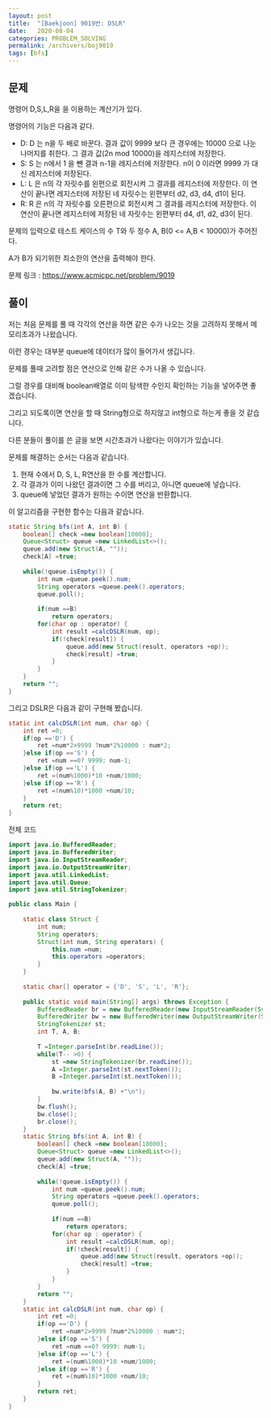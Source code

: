 ```yaml
---
layout: post
title:  "[Baekjoon] 9019번: DSLR"
date:   2020-08-04
categories: PROBLEM_SOLVING
permalink: /archivers/boj9019
tags: [bfs]
---
```


## 문제

명령어 D,S,L,R을 을 이용하는 계산기가 있다.   

명령어의 기능은 다음과 같다.   

- D: D 는 n을 두 배로 바꾼다. 결과 값이 9999 보다 큰 경우에는 10000 으로 나눈 나머지를 취한다. 그 결과 값(2n mod 10000)을 레지스터에 저장한다.   
- S: S 는 n에서 1 을 뺀 결과 n-1을 레지스터에 저장한다. n이 0 이라면 9999 가 대신 레지스터에 저장된다.   
- L: L 은 n의 각 자릿수를 왼편으로 회전시켜 그 결과를 레지스터에 저장한다. 이 연산이 끝나면 레지스터에 저장된 네 자릿수는 왼편부터 d2, d3, d4, d1이 된다.   
- R: R 은 n의 각 자릿수를 오른편으로 회전시켜 그 결과를 레지스터에 저장한다. 이 연산이 끝나면 레지스터에 저장된 네 자릿수는 왼편부터 d4, d1, d2, d3이 된다.   

문제의 입력으로 테스트 케이스의 수 T와 두 정수 A, B(0 <= A,B < 10000)가 주어진다.   

A가 B가 되기위한 최소한의 연산을 출력해야 한다.   

문제 링크 : <https://www.acmicpc.net/problem/9019>   

## 풀이

저는 처음 문제를 풀 때 각각의 연산을 하면 같은 수가 나오는 것을 고려하지 못해서 메모리초과가 나왔습니다.   

이런 경우는 대부분 queue에 데이터가 많이 들어가서 생깁니다.   

문제를 풀때 고려할 점은 연산으로 인해 같은 수가 나올 수 있습니다.   

그럴 경우를 대비해 boolean배열로 이미 탐색한 수인지 확인하는 기능을 넣어주면 좋겠습니다.   

그리고 되도록이면 연산을 할 때 String형으로 하지않고 int형으로 하는게 좋을 것 같습니다.   

다른 분들이 풀이를 쓴 글을 보면 시간초과가 나왔다는 이야기가 있습니다.   

문제를 해결하는 순서는 다음과 같습니다.   

1. 현재 수에서 D, S, L, R연산을 한 수를 계산합니다.   
2. 각 결과가 이미 나왔던 결과이면 그 수를 버리고, 아니면 queue에 넣습니다.   
3. queue에 넣었던 결과가 원하는 수이면 연산을 반환합니다.   

이 알고리즘을 구현한 함수는 다음과 같습니다.   

~~~java
static String bfs(int A, int B) {
	boolean[] check =new boolean[10000];
	Queue<Struct> queue =new LinkedList<>();
	queue.add(new Struct(A, ""));
	check[A] =true;
		
	while(!queue.isEmpty()) {
		int num =queue.peek().num;
		String operators =queue.peek().operators;
		queue.poll();
		
		if(num ==B)
			return operators;
		for(char op : operator) {
			int result =calcDSLR(num, op);
			if(!check[result]) {
				queue.add(new Struct(result, operators +op));
				check[result] =true;
			}
		}
	}
	return "";
}
~~~

그리고 DSLR은 다음과 같이 구현해 봤습니다.   

~~~java
static int calcDSLR(int num, char op) {
	int ret =0;
	if(op =='D') {
		ret =num*2>9999 ?num*2%10000 : num*2;
	}else if(op =='S') {
		ret =num ==0? 9999: num-1;
	}else if(op =='L') {
		ret =(num%1000)*10 +num/1000;
	}else if(op =='R') {
		ret =(num%10)*1000 +num/10;
	}
	return ret;
}
~~~

전체 코드   

~~~java
import java.io.BufferedReader;
import java.io.BufferedWriter;
import java.io.InputStreamReader;
import java.io.OutputStreamWriter;
import java.util.LinkedList;
import java.util.Queue;
import java.util.StringTokenizer;

public class Main {
	
	static class Struct {
		int num;
		String operators;
		Struct(int num, String operators) {
			this.num =num;
			this.operators =operators;
		}
	}
	
	static char[] operator = {'D', 'S', 'L', 'R'};
	
	public static void main(String[] args) throws Exception {
		BufferedReader br = new BufferedReader(new InputStreamReader(System.in));
		BufferedWriter bw = new BufferedWriter(new OutputStreamWriter(System.out));
		StringTokenizer st;
		int T, A, B;
		
		T =Integer.parseInt(br.readLine());
		while(T-- >0) {
			st =new StringTokenizer(br.readLine());
			A =Integer.parseInt(st.nextToken());
			B =Integer.parseInt(st.nextToken());
			
			bw.write(bfs(A, B) +"\n");
		}
		bw.flush();
		bw.close();
		br.close();
	}
	static String bfs(int A, int B) {
		boolean[] check =new boolean[10000];
		Queue<Struct> queue =new LinkedList<>();
		queue.add(new Struct(A, ""));
		check[A] =true;
		
		while(!queue.isEmpty()) {
			int num =queue.peek().num;
			String operators =queue.peek().operators;
			queue.poll();
			
			if(num ==B)
				return operators;
			for(char op : operator) {
				int result =calcDSLR(num, op);
				if(!check[result]) {
					queue.add(new Struct(result, operators +op));
					check[result] =true;
				}
			}
		}
		return "";
	}
	static int calcDSLR(int num, char op) {
		int ret =0;
		if(op =='D') {
			ret =num*2>9999 ?num*2%10000 : num*2;
		}else if(op =='S') {
			ret =num ==0? 9999: num-1;
		}else if(op =='L') {
			ret =(num%1000)*10 +num/1000;
		}else if(op =='R') {
			ret =(num%10)*1000 +num/10;
		}
		return ret;
	}
}

~~~

